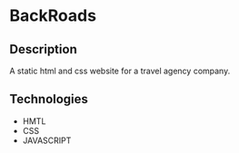 # BackRoads

## Description
A static html and css website for a travel agency company.

## Technologies
* HMTL
* CSS
* JAVASCRIPT
